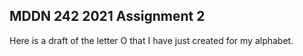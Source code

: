## MDDN 242 2021 Assignment 2

Here is a draft of the letter O that I have just created for my alphabet.